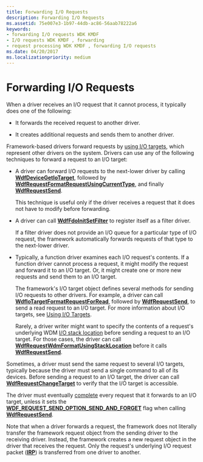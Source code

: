 ```yaml
---
title: Forwarding I/O Requests
description: Forwarding I/O Requests
ms.assetid: 75e007e3-1b97-44db-ac86-56aab78222a6
keywords:
- forwarding I/O requests WDK KMDF
- I/O requests WDK KMDF , forwarding
- request processing WDK KMDF , forwarding I/O requests
ms.date: 04/20/2017
ms.localizationpriority: medium
---
```


# Forwarding I/O Requests





When a driver receives an I/O request that it cannot process, it typically does one of the following:

-   It forwards the received request to another driver.

-   It creates additional requests and sends them to another driver.

Framework-based drivers forward requests by [using I/O targets](using-i-o-targets.md), which represent other drivers on the system. Drivers can use any of the following techniques to forward a request to an I/O target:

-   A driver can forward I/O requests to the next-lower driver by calling [**WdfDeviceGetIoTarget**](https://docs.microsoft.com/windows-hardware/drivers/ddi/content/wdfdevice/nf-wdfdevice-wdfdevicegetiotarget), followed by [**WdfRequestFormatRequestUsingCurrentType**](https://docs.microsoft.com/windows-hardware/drivers/ddi/content/wdfrequest/nf-wdfrequest-wdfrequestformatrequestusingcurrenttype), and finally [**WdfRequestSend**](https://docs.microsoft.com/windows-hardware/drivers/ddi/content/wdfrequest/nf-wdfrequest-wdfrequestsend).

    This technique is useful only if the driver receives a request that it does not have to modify before forwarding.

-   A driver can call [**WdfFdoInitSetFilter**](https://docs.microsoft.com/windows-hardware/drivers/ddi/content/wdffdo/nf-wdffdo-wdffdoinitsetfilter) to register itself as a filter driver.

    If a filter driver does not provide an I/O queue for a particular type of I/O request, the framework automatically forwards requests of that type to the next-lower driver.

-   Typically, a function driver examines each I/O request's contents. If a function driver cannot process a request, it might modify the request and forward it to an I/O target. Or, it might create one or more new requests and send them to an I/O target.

    The framework's I/O target object defines several methods for sending I/O requests to other drivers. For example, a driver can call [**WdfIoTargetFormatRequestForRead**](https://docs.microsoft.com/windows-hardware/drivers/ddi/content/wdfiotarget/nf-wdfiotarget-wdfiotargetformatrequestforread), followed by [**WdfRequestSend**](https://docs.microsoft.com/windows-hardware/drivers/ddi/content/wdfrequest/nf-wdfrequest-wdfrequestsend), to send a read request to an I/O target. For more information about I/O targets, see [Using I/O Targets](using-i-o-targets.md).

    Rarely, a driver writer might want to specify the contents of a request's underlying WDM [I/O stack location](https://docs.microsoft.com/windows-hardware/drivers/kernel/i-o-stack-locations) before sending a request to an I/O target. For those cases, the driver can call [**WdfRequestWdmFormatUsingStackLocation**](https://docs.microsoft.com/windows-hardware/drivers/ddi/content/wdfrequest/nf-wdfrequest-wdfrequestwdmformatusingstacklocation) before it calls [**WdfRequestSend**](https://docs.microsoft.com/windows-hardware/drivers/ddi/content/wdfrequest/nf-wdfrequest-wdfrequestsend).

Sometimes, a driver must send the same request to several I/O targets, typically because the driver must send a single command to all of its devices. Before sending a request to an I/O target, the driver can call [**WdfRequestChangeTarget**](https://docs.microsoft.com/windows-hardware/drivers/ddi/content/wdfrequest/nf-wdfrequest-wdfrequestchangetarget) to verify that the I/O target is accessible.

The driver must eventually [complete](completing-i-o-requests.md) every request that it forwards to an I/O target, unless it sets the [**WDF\_REQUEST\_SEND\_OPTION\_SEND\_AND\_FORGET**](https://docs.microsoft.com/windows-hardware/drivers/ddi/content/wdfrequest/ne-wdfrequest-_wdf_request_send_options_flags) flag when calling [**WdfRequestSend**](https://docs.microsoft.com/windows-hardware/drivers/ddi/content/wdfrequest/nf-wdfrequest-wdfrequestsend).

Note that when a driver forwards a request, the framework does not literally transfer the framework request object from the sending driver to the receiving driver. Instead, the framework creates a new request object in the driver that receives the request. Only the request's underlying I/O request packet ([**IRP**](https://docs.microsoft.com/windows-hardware/drivers/ddi/content/wdm/ns-wdm-_irp)) is transferred from one driver to another.

 

 





